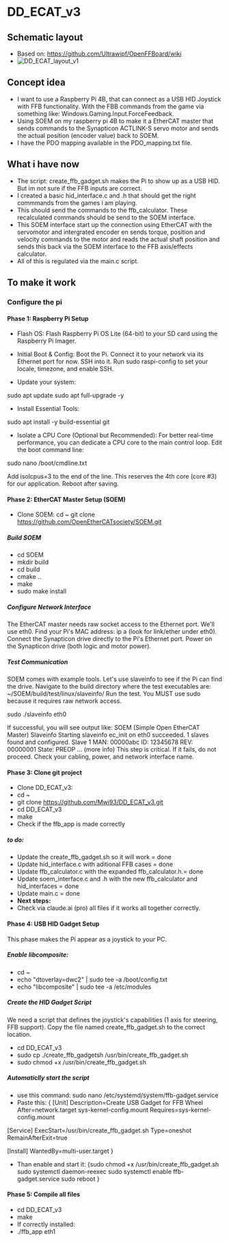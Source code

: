 # DD_ECAT_v3

## Schematic layout

- Based on: https://github.com/Ultrawipf/OpenFFBoard/wiki
- ![DD_ECAT_layout_v1](https://github.com/user-attachments/assets/eae2e943-441e-4428-8cb8-4dae76ef00f0)

## Concept idea

- I want to use a Raspberry Pi 4B, that can connect as a USB HID Joystick with FFB functionality. With the FBB commands from the game via something like: Windows.Gaming.Input.ForceFeedback.
- Using SOEM on my raspberry pi 4B to make it a EtherCAT master that sends commands to the Synapticon ACTLINK-S servo motor and sends the actual position (encoder value) back to SOEM.
- I have the PDO mapping available in the PDO_mapping.txt file.

## What i have now

- The script: create_ffb_gadget.sh makes the Pi to show up as a USB HID. But im not sure if the FFB inputs are correct.
- I created a basic hid_interface.c and .h that should get the right commmands from the games i am playing.
- This should send the commands to the ffb_calculator. These recalculated commands should be send to the SOEM interface.
- This SOEM interface start up the connection using EtherCAT with the servomotor and intergrated encoder en sends torque, position and velocity commands to the motor and reads the actual shaft position and sends this back via the SOEM interface to the FFB axis/effects calculator.
- All of this is regulated via the main.c script.

## To make it work

### Configure the pi

#### Phase 1: Raspberry Pi Setup

- Flash OS: Flash Raspberry Pi OS Lite (64-bit) to your SD card using the Raspberry Pi Imager.
- Initial Boot & Config:
Boot the Pi. Connect it to your network via its Ethernet port for now. SSH into it.
Run sudo raspi-config to set your locale, timezone, and enable SSH.

- Update your system:

sudo apt update
sudo apt full-upgrade -y

- Install Essential Tools:

sudo apt install -y build-essential git

- Isolate a CPU Core (Optional but Recommended): For better real-time performance, you can dedicate a CPU core to the main control loop. Edit the boot command line:

sudo nano /boot/cmdline.txt

Add isolcpus=3 to the end of the line. This reserves the 4th core (core #3) for our application. Reboot after saving.

#### Phase 2: EtherCAT Master Setup (SOEM)

- Clone SOEM:
cd ~
git clone https://github.com/OpenEtherCATsociety/SOEM.git

##### Build SOEM

- cd SOEM
- mkdir build
- cd build
- cmake ..
- make
- sudo make install

##### Configure Network Interface

The EtherCAT master needs raw socket access to the Ethernet port. We'll use eth0.
Find your Pi's MAC address: ip a (look for link/ether under eth0).
Connect the Synapticon drive directly to the Pi's Ethernet port. Power on the Synapticon drive (both logic and motor power).

##### Test Communication

SOEM comes with example tools. Let's use slaveinfo to see if the Pi can find the drive.
Navigate to the build directory where the test executables are: ~/SOEM/build/test/linux/slaveinfo/
Run the test. You MUST use sudo because it requires raw network access.

sudo ./slaveinfo eth0

If successful, you will see output like:
SOEM (Simple Open EtherCAT Master)
Slaveinfo
Starting slaveinfo
ec_init on eth0 succeeded.
1 slaves found and configured.
Slave 1
 MAN: 00000abc ID: 12345678 REV: 00000001
 State: PREOP
 ... (more info)
This step is critical. If it fails, do not proceed. Check your cabling, power, and network interface name.

#### Phase 3: Clone git project

- Clone DD_ECAT_v3:
- cd ~
- git clone https://github.com/Mwi93/DD_ECAT_v3.git
- cd DD_ECAT_v3
- make
- Check if the ffb_app is made correctly

##### to do:

- Update the create_ffb_gadget.sh so it will work = done
- Update hid_interface.c with aditional FFB cases = done
- Update ffb_calculator.c with the expanded ffb_calculator.h.= done
- Update soem_interface.c and .h with the new ffb_calculator and hid_interfaces = done
- Update main.c = done
- **Next steps:**
- Check via claude.ai (pro) all files if it works all together correctly.

#### Phase 4: USB HID Gadget Setup

This phase makes the Pi appear as a joystick to your PC.

##### Enable libcomposite:
- cd ~
- echo "dtoverlay=dwc2" | sudo tee -a /boot/config.txt
- echo "libcomposite" | sudo tee -a /etc/modules

##### Create the HID Gadget Script

We need a script that defines the joystick's capabilities (1 axis for steering, FFB support). Copy the file named create_ffb_gadget.sh to the correct location.

- cd DD_ECAT_v3
- sudo cp ./create_ffb_gadgetsh /usr/bin/create_ffb_gadget.sh
- sudo chmod +x /usr/bin/create_ffb_gadget.sh

##### Automaticlly start the script

- use this command: sudo nano /etc/systemd/system/ffb-gadget.service
- Paste this:
{
[Unit]
Description=Create USB Gadget for FFB Wheel
After=network.target sys-kernel-config.mount
Requires=sys-kernel-config.mount

[Service]
ExecStart=/usr/bin/create_ffb_gadget.sh
Type=oneshot
RemainAfterExit=true

[Install]
WantedBy=multi-user.target
}

- Than enable and start it:
{sudo chmod +x /usr/bin/create_ffb_gadget.sh
sudo systemctl daemon-reexec
sudo systemctl enable ffb-gadget.service
sudo reboot
}

#### Phase 5: Compile all files

- cd DD_ECAT_v3
- make
- If correctly installed:
- ./ffb_app eth1